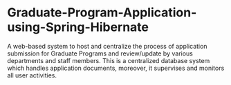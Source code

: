 # Graduate-Program-Application-using-Spring-Hibernate
A web-based system to host and centralize the process of application submission for Graduate Programs and review/update by various departments and staff members. This is a centralized database system which handles application documents, moreover, it supervises and monitors all user activities.

